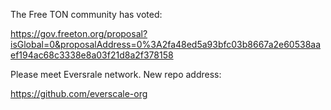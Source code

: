 The Free TON community has voted:

https://gov.freeton.org/proposal?isGlobal=0&proposalAddress=0%3A2fa48ed5a93bfc03b8667a2e60538aaef194ac68c3338e8a03f21d8a2f378158

Please meet Eversrale network. New repo address:

https://github.com/everscale-org

